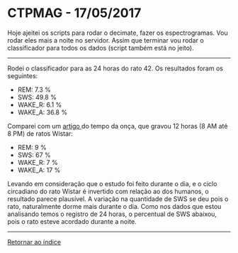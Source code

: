 # CTPMAG - 17/05/2017

Hoje ajeitei os scripts para rodar o decimate, fazer os espectrogramas. Vou rodar eles mais a noite no servidor. Assim que terminar vou rodar o classificador para todos os dados (script também está no jeito).

****

Rodei o classificador para as 24 horas do rato 42. Os resultados foram os seguintes:


* REM:     7.3 %
* SWS:    49.8 %
* WAKE_R:  6.1 %
* WAKE_A: 36.8 %

Comparei com um  [ artigo ](imagens/tempo-da-onca.png "oi") do tempo da onça, que gravou 12 horas (8 AM até 8 PM) de ratos Wistar:

* REM:     9 %
* SWS:    67 %
* WAKE_R:  7 %
* WAKE_A: 17 %

Levando em consideração que o estudo foi feito durante o dia, e o ciclo circadiano do rato Wistar é invertido com relação ao dos humanos, o resultado parece plausível. A variação na quantidade de SWS se deu pois o rato, naturalmente dorme mais durante o dia. Como nos dados que estou analisando temos o registro de 24 horas, o percentual de SWS abaixou, pois o rato esteve acordado durante a noite.

****

[Retornar ao índice](https://github.com/vittorfp/Open-Lab-Book/blob/master/README.md "Oi")



